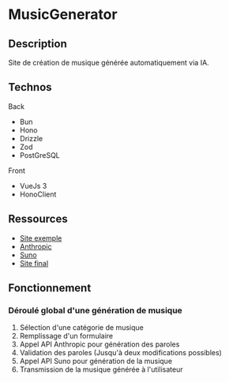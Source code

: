 # MusicGenerator

## Description

Site de création de musique générée automatiquement via IA.

## Technos

Back

- Bun
- Hono
- Drizzle
- Zod
- PostGreSQL

Front

- VueJs 3
- HonoClient

## Ressources

- [Site exemple](https://mymusic-studio.com/products/creer-votre-chanson-personnalisee)
- [Anthropic](https://docs.anthropic.com/fr/home)
- [Suno](https://suno.com/)
- [Site final](https://www.personalia.ai/)

## Fonctionnement

### Déroulé global d'une génération de musique 

1. Sélection d'une catégorie de musique
2. Remplissage d'un formulaire
3. Appel API Anthropic pour génération des paroles
4. Validation des paroles (Jusqu'à deux modifications possibles)
5. Appel API Suno pour génération de la musique
6. Transmission de la musique générée à l'utilisateur




